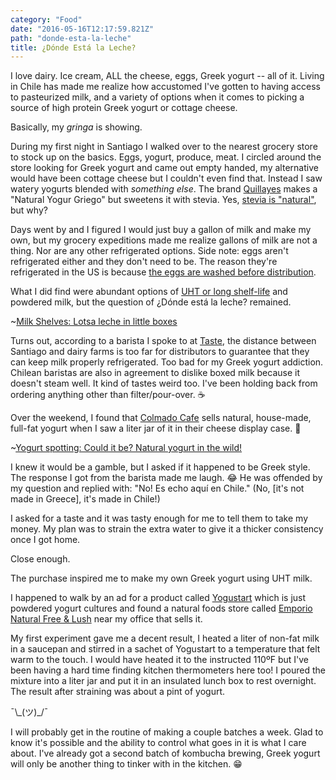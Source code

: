 ```yaml
---
category: "Food"
date: "2016-05-16T12:17:59.821Z"
path: "donde-esta-la-leche"
title: ¿Dónde Está la Leche?
---
```


I love dairy. Ice cream, ALL the cheese, eggs, Greek yogurt -- all of it.
Living in Chile has made me realize how accustomed I've gotten to having access to pasteurized milk,
and a variety of options when it comes to picking a source of high protein Greek yogurt or cottage cheese.

Basically, my _gringa_ is showing.

During my first night in Santiago I walked over to the nearest grocery store to stock up on the basics. Eggs, yogurt, produce, meat.
I circled around the store looking for Greek yogurt and came out empty handed, my alternative would have been cottage cheese but I couldn't even find that.
Instead I saw watery yogurts blended with _something else_. The brand [Quillayes](http://quillayes.cl/?cat=91) makes a "Natural Yogur Griego" but sweetens it with stevia. Yes, [stevia is "natural"](https://en.wikipedia.org/wiki/Stevia), but why?

Days went by and I figured I would just buy a gallon of milk and make my own, but my grocery expeditions made me realize gallons of milk are not a thing. Nor are any other refrigerated options.
Side note: eggs aren't refrigerated either and they don't need to be. The reason they're refrigerated in the US is because [the eggs are washed before distribution](http://www.npr.org/sections/thesalt/2014/09/11/336330502/why-the-u-s-chills-its-eggs-and-most-of-the-world-doesnt).

What I did find were abundant options of [UHT or long shelf-life](https://en.wikipedia.org/wiki/Ultra-high-temperature_processing) and powdered milk, but the question of ¿Dónde está la leche? remained.

~[Milk Shelves: Lotsa leche in little boxes](./milk-shelves.jpg)

Turns out, according to a barista I spoke to at [Taste](https://www.facebook.com/Taste_cl-363572603802678/), the distance between Santiago and dairy farms is too far for distributors to guarantee that they can keep milk properly refrigerated.
Too bad for my Greek yogurt addiction. Chilean baristas are also in agreement to dislike boxed milk because it doesn't steam well. It kind of tastes weird too. I've been holding back
from ordering anything other than filter/pour-over. :coffee:

Over the weekend, I found that [Colmado Cafe](https://www.facebook.com/ColmadoCoffee/) sells natural, house-made, full-fat yogurt when I saw a liter jar of it in their cheese display case. :raised_hands:

~[Yogurt spotting: Could it be? Natural yogurt in the wild!](./yogurt-spotting.jpg)

I knew it would be a gamble, but I asked if it happened to be Greek style. The response I got from the barista made me laugh. :joy:
He was offended by my question and replied with: "No! Es echo aquí en Chile." (No, [it's not made in Greece], it's made in Chile!)

I asked for a taste and it was tasty enough for me to tell them to take my money. My plan was to strain the extra water to give it a thicker consistency once I got home.

Close enough.

The purchase inspired me to make my own Greek yogurt using UHT milk.

I happened to walk by an ad for a product called [Yogustart](http://www.yogustart.com/#!yogustart/gbomc) which is just powdered yogurt cultures and found a natural foods store called
[Emporio Natural Free & Lush](https://www.facebook.com/EmporioNaturalFreeAndLush/) near my office that sells it.

My first experiment gave me a decent result, I heated a liter of non-fat milk in a saucepan and stirred in a sachet of Yogustart to a temperature that felt warm to the touch.
I would have heated it to the instructed 110ºF but I've been having a hard time finding kitchen thermometers here too!
I poured the mixture into a liter jar and put it in an insulated lunch box to rest overnight. The result after straining was about a pint of yogurt.

¯\\\_(ツ)\_/¯

I will probably get in the routine of making a couple batches a week. Glad to know it's possible and the ability to control what goes in it is what I care about.
I've already got a second batch of kombucha brewing, Greek yogurt will only be another thing to tinker with in the kitchen. :grin:
